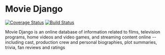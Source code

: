 # Movie Django

[![Coverage Status](https://coveralls.io/repos/github/Karlmusingo/remember_please/badge.png?branch=develop)](https://coveralls.io/github/Karlmusingo/remember_please?branch=develop) [![Build Status](https://travis-ci.com/Karlmusingo/remember_please.svg?branch=develop)](https://travis-ci.com/Karlmusingo/remember_please)


Movie Django is an online database of information related to films, television programs, home videos and video games, and streaming content online -- including cast, production crew and personal biographies, plot summaries, trivia, fan reviews and ratings
